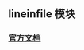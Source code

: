 ## lineinfile 模块

### [官方文档](https://docs.ansible.com/ansible/latest/collections/ansible/builtin/lineinfile_module.html)